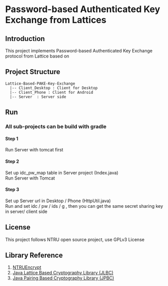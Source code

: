 # Password-based Authenticated Key Exchange from Lattices

## Introduction
This project implements Password-based Authenticated Key Exchange protocol from Lattice based on 

## Project Structure
```
Lattice-Based-PAKE-Key-Exchange
  |-- Client_Desktop : Client for Desktop
  |-- Client_Phone : Client for Android
  |-- Server  : Server side
```

## Run
### All sub-projects can be build with gradle
#### Step 1 
Run Server with tomcat first
#### Step 2
Set up idc_pw_map table in Server project (Index.java)<br>
Run Server with Tomcat
#### Step 3
Set up Server url in Desktop / Phone (HttpUtil.java)<br>
Run and set idc / pw / ids / g , then you can get the same secret sharing key in server/ client side


## License
This project follows NTRU open source project, use GPLv3 License

## Library Reference
1. [NTRUEncrypt](https://github.com/NTRUOpenSourceProject/ntru-crypto)
2. [Java Lattice Based Cryptography Library (JLBC)](http://gas.dia.unisa.it/projects/jlbc/)
3. [Java Pairing Based Cryptography Library (JPBC)](http://gas.dia.unisa.it/projects/jpbc/#.WPhieVOGOV4)
